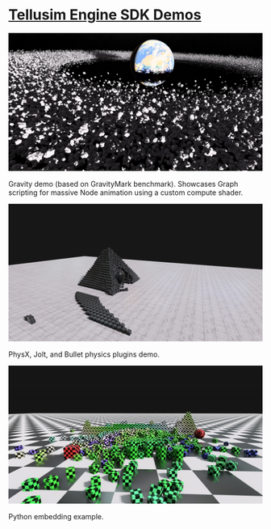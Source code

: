 # [Tellusim Engine SDK Demos](https://tellusim.com/engine/)

![Gravity](Gravity/gravity.jpg)

Gravity demo (based on GravityMark benchmark). Showcases Graph scripting for massive Node animation using a custom compute shader.

![Physics](Physics/physics.jpg)

PhysX, Jolt, and Bullet physics plugins demo.

![Python](Python/python.jpg)

Python embedding example.
